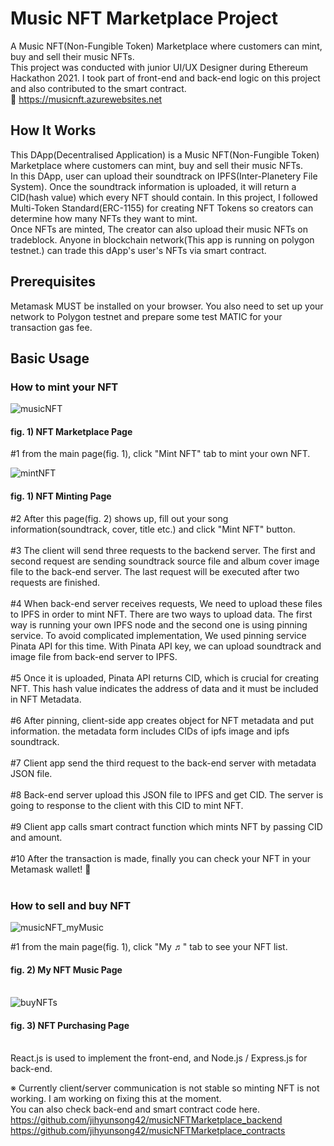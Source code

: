 # Music NFT Marketplace Project
A Music NFT(Non-Fungible Token) Marketplace where customers can mint, buy and sell their music NFTs.<br>This project was conducted with junior UI/UX Designer during Ethereum Hackathon 2021. I took part of front-end and back-end logic on this project and also contributed to the smart contract.<br>
🔗 https://musicnft.azurewebsites.net<br>

## How It Works

This DApp(Decentralised Application) is a Music NFT(Non-Fungible Token) Marketplace where customers can mint, buy and sell their music NFTs.<br>In this DApp, user can upload their soundtrack on IPFS(Inter-Planetery File System). Once the soundtrack information is uploaded, it will return a CID(hash value) which every NFT should contain. In this project, I followed Multi-Token Standard(ERC-1155) for creating NFT Tokens so creators can determine how many NFTs they want to mint.<br>Once NFTs are minted, The creator can also upload their music NFTs on tradeblock. Anyone in blockchain network(This app is running on polygon testnet.) can trade this dApp's user's NFTs via smart contract.



## Prerequisites
Metamask MUST be installed on your browser. You also need to set up your network to Polygon testnet and prepare some test MATIC for your transaction gas fee.

## Basic Usage
### How to mint your NFT
![musicNFT](https://user-images.githubusercontent.com/43053791/156318632-ddc3b1c3-956d-4d44-90a0-6d48d0873ae5.PNG)
#### fig. 1) NFT Marketplace Page<br>
#1 from the main page(fig. 1), click "Mint NFT" tab to mint your own NFT.<br>

![mintNFT](https://user-images.githubusercontent.com/43053791/156320508-29dabcd1-42ea-494e-a1c4-c6de25649fbc.PNG)

#### fig. 1) NFT Minting Page<br>
#2 After this page(fig. 2) shows up, fill out your song information(soundtrack, cover, title etc.) and click "Mint NFT" button.<br><br>
#3 The client will send three requests to the backend server. The first and second request are sending soundtrack source file and album cover image file to the back-end server. The last request will be executed after two requests are finished.<br><br>
#4 When back-end server receives requests, We need to upload these files to IPFS in order to mint NFT. There are two ways to upload data. The first way is running your own IPFS node and the second one is using pinning service. To avoid complicated implementation, We used pinning service Pinata API for this time. With Pinata API key, we can upload soundtrack and image file from back-end server to IPFS.<br><br>
#5 Once it is uploaded, Pinata API returns CID, which is crucial for creating NFT. This hash value indicates the address of data and it must be included in NFT Metadata.<br><br>
#6 After pinning, client-side app creates object for NFT metadata and put information. the metadata form includes CIDs of ipfs image and ipfs soundtrack.<br><br>
#7 Client app send the third request to the back-end server with metadata JSON file.<br><br>
#8 Back-end server upload this JSON file to IPFS and get CID. The server is going to response to the client with this CID to mint NFT.<br><br>
#9 Client app calls smart contract function which mints NFT by passing CID and amount.<br><br>
#10 After the transaction is made, finally you can check your NFT in your Metamask wallet! 🎉<br><br>

### How to sell and buy NFT

![musicNFT_myMusic](https://user-images.githubusercontent.com/43053791/156320633-532c5431-18ee-4aee-ac3b-8bf2a874f680.PNG)

#1 from the main page(fig. 1), click "My ♬" tab to see your NFT list.<br>

#### fig. 2) My NFT Music Page<br><br>

![buyNFTs](https://user-images.githubusercontent.com/43053791/156320143-fd61ba45-8aa9-4990-a9ed-0d13ca419bed.PNG)



#### fig. 3) NFT Purchasing Page<br><br>

React.js is used to implement the front-end, and Node.js / Express.js for back-end.<br>



※ Currently client/server communication is not stable so minting NFT is not working. I am working on fixing this at the moment.<br>
You can also check back-end and smart contract code here.<br>
https://github.com/jihyunsong42/musicNFTMarketplace_backend<br>
https://github.com/jihyunsong42/musicNFTMarketplace_contracts
